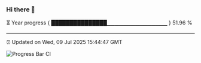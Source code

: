 ### Hi there 👋

⏳ Year progress { ███████████████▁▁▁▁▁▁▁▁▁▁▁▁▁▁▁ } 51.96 %

---

⏰ Updated on Wed, 09 Jul 2025 15:44:47 GMT

![Progress Bar CI](https://github.com/IshwaranRudhara/GIT-ACTION/workflows/Progress%20Bar%20CI/badge.svg)

